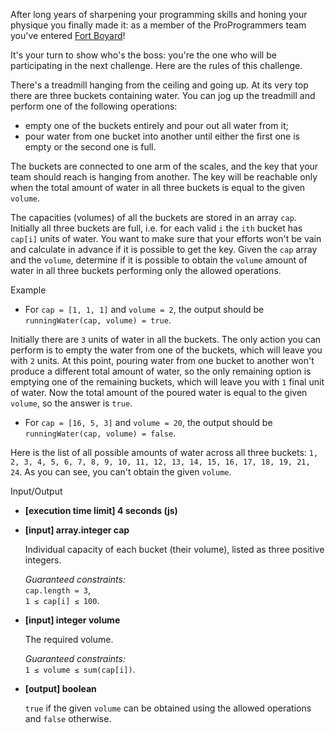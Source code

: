 
After long years of sharpening your programming skills and honing your physique you finally made it: as a member of the ProProgrammers team you've entered  [Fort Boyard](https://en.wikipedia.org/wiki/Fort_Boyard_(TV_series))!

It's your turn to show who's the boss: you're the one who will be participating in the next challenge. Here are the rules of this challenge.

There's a treadmill hanging from the ceiling and going up. At its very top there are three buckets containing water. You can jog up the treadmill and perform one of the following operations:

-   empty one of the buckets entirely and pour out all water from it;
-   pour water from one bucket into another until either the first one is empty or the second one is full.

The buckets are connected to one arm of the scales, and the key that your team should reach is hanging from another. The key will be reachable only when the total amount of water in all three buckets is equal to the given  `volume`.

The capacities (volumes) of all the buckets are stored in an array  `cap`. Initially all three buckets are full, i.e. for each valid  `i`  the  `ith`  bucket has  `cap[i]`  units of water. You want to make sure that your efforts won't be vain and calculate in advance if it is possible to get the key. Given the  `cap`  array and the  `volume`, determine if it is possible to obtain the  `volume`  amount of water in all three buckets performing only the allowed operations.

Example

-   For  `cap = [1, 1, 1]`  and  `volume = 2`, the output should be  
    `runningWater(cap, volume) = true`.

Initially there are  `3`  units of water in all the buckets. The only action you can perform is to empty the water from one of the buckets, which will leave you with  `2`  units. At this point, pouring water from one bucket to another won't produce a different total amount of water, so the only remaining option is emptying one of the remaining buckets, which will leave you with  `1`  final unit of water. Now the total amount of the poured water is equal to the given  `volume`, so the answer is  `true`.

-   For  `cap = [16, 5, 3]`  and  `volume = 20`, the output should be  
    `runningWater(cap, volume) = false`.

Here is the list of all possible amounts of water across all three buckets:  `1, 2, 3, 4, 5, 6, 7, 8, 9, 10, 11, 12, 13, 14, 15, 16, 17, 18, 19, 21, 24`. As you can see, you can't obtain the given  `volume`.

Input/Output

-   **[execution time limit] 4 seconds (js)**

-   **[input] array.integer cap**

    Individual capacity of each bucket (their volume), listed as three positive integers.

    _Guaranteed constraints:_  
    `cap.length = 3`,  
    `1 ≤ cap[i] ≤ 100`.

-   **[input] integer volume**

    The required volume.

    _Guaranteed constraints:_  
    `1 ≤ volume ≤ sum(cap[i])`.

-   **[output] boolean**

    `true`  if the given  `volume`  can be obtained using the allowed operations and  `false`  otherwise.